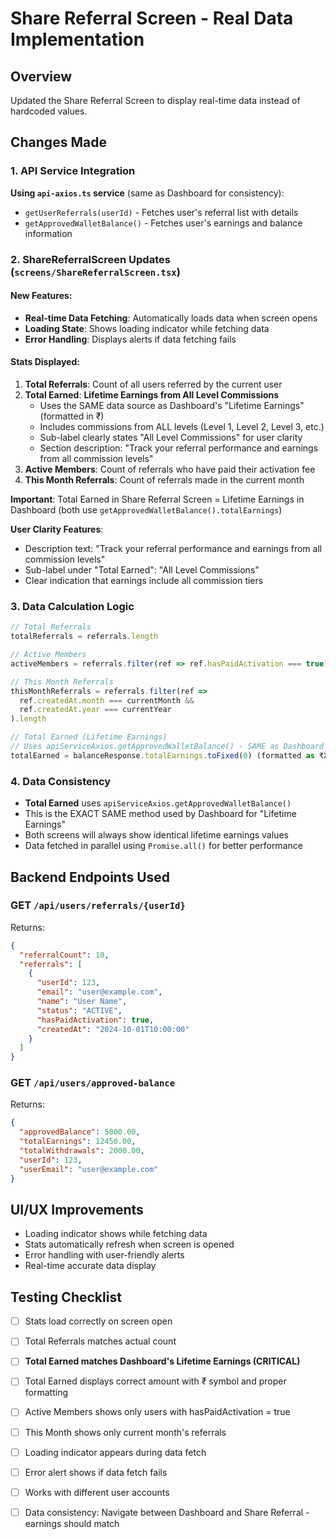 # Share Referral Screen - Real Data Implementation

## Overview
Updated the Share Referral Screen to display real-time data instead of hardcoded values.

## Changes Made

### 1. API Service Integration
**Using `api-axios.ts` service** (same as Dashboard for consistency):
- `getUserReferrals(userId)` - Fetches user's referral list with details
- `getApprovedWalletBalance()` - Fetches user's earnings and balance information

### 2. ShareReferralScreen Updates (`screens/ShareReferralScreen.tsx`)

#### New Features:
- **Real-time Data Fetching**: Automatically loads data when screen opens
- **Loading State**: Shows loading indicator while fetching data
- **Error Handling**: Displays alerts if data fetching fails

#### Stats Displayed:
1. **Total Referrals**: Count of all users referred by the current user
2. **Total Earned**: **Lifetime Earnings from All Level Commissions**
   - Uses the SAME data source as Dashboard's "Lifetime Earnings" (formatted in ₹)
   - Includes commissions from ALL levels (Level 1, Level 2, Level 3, etc.)
   - Sub-label clearly states "All Level Commissions" for user clarity
   - Section description: "Track your referral performance and earnings from all commission levels"
3. **Active Members**: Count of referrals who have paid their activation fee
4. **This Month Referrals**: Count of referrals made in the current month

**Important**: Total Earned in Share Referral Screen = Lifetime Earnings in Dashboard (both use `getApprovedWalletBalance().totalEarnings`)

**User Clarity Features**:
- Description text: "Track your referral performance and earnings from all commission levels"
- Sub-label under "Total Earned": "All Level Commissions"
- Clear indication that earnings include all commission tiers

### 3. Data Calculation Logic

```typescript
// Total Referrals
totalReferrals = referrals.length

// Active Members
activeMembers = referrals.filter(ref => ref.hasPaidActivation === true).length

// This Month Referrals
thisMonthReferrals = referrals.filter(ref => 
  ref.createdAt.month === currentMonth && 
  ref.createdAt.year === currentYear
).length

// Total Earned (Lifetime Earnings)
// Uses apiServiceAxios.getApprovedWalletBalance() - SAME as Dashboard
totalEarned = balanceResponse.totalEarnings.toFixed(0) (formatted as ₹X)
```

### 4. Data Consistency
- **Total Earned** uses `apiServiceAxios.getApprovedWalletBalance()` 
- This is the EXACT SAME method used by Dashboard for "Lifetime Earnings"
- Both screens will always show identical lifetime earnings values
- Data fetched in parallel using `Promise.all()` for better performance

## Backend Endpoints Used

### GET `/api/users/referrals/{userId}`
Returns:
```json
{
  "referralCount": 10,
  "referrals": [
    {
      "userId": 123,
      "email": "user@example.com",
      "name": "User Name",
      "status": "ACTIVE",
      "hasPaidActivation": true,
      "createdAt": "2024-10-01T10:00:00"
    }
  ]
}
```

### GET `/api/users/approved-balance`
Returns:
```json
{
  "approvedBalance": 5000.00,
  "totalEarnings": 12450.00,
  "totalWithdrawals": 2000.00,
  "userId": 123,
  "userEmail": "user@example.com"
}
```

## UI/UX Improvements
- Loading indicator shows while fetching data
- Stats automatically refresh when screen is opened
- Error handling with user-friendly alerts
- Real-time accurate data display

## Testing Checklist
- [ ] Stats load correctly on screen open
- [ ] Total Referrals matches actual count
- [ ] **Total Earned matches Dashboard's Lifetime Earnings (CRITICAL)**
- [ ] Total Earned displays correct amount with ₹ symbol and proper formatting
- [ ] Active Members shows only users with hasPaidActivation = true
- [ ] This Month shows only current month's referrals
- [ ] Loading indicator appears during data fetch
- [ ] Error alert shows if data fetch fails
- [ ] Works with different user accounts
- [ ] Data consistency: Navigate between Dashboard and Share Referral - earnings should match

